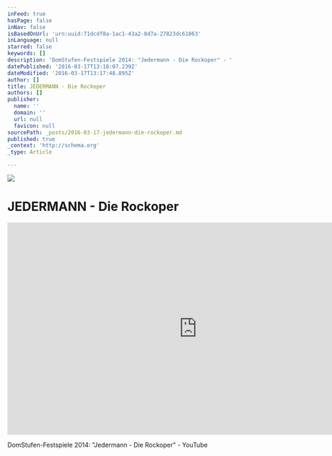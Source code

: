 ```yaml
---
inFeed: true
hasPage: false
inNav: false
isBasedOnUrl: 'urn:uuid:71dcdf8a-1ac1-43a2-8d7a-27823dc61063'
inLanguage: null
starred: false
keywords: []
description: 'DomStufen-Festspiele 2014: "Jedermann - Die Rockoper" - YouTube'
datePublished: '2016-03-17T13:18:07.239Z'
dateModified: '2016-03-17T13:17:48.895Z'
author: []
title: JEDERMANN - Die Rockoper
authors: []
publisher:
  name: ''
  domain: ''
  url: null
  favicon: null
sourcePath: _posts/2016-03-17-jedermann-die-rockoper.md
published: true
_context: 'http://schema.org'
_type: Article

---
```

![](https://the-grid-user-content.s3-us-west-2.amazonaws.com/333ed3b4-c6db-4d34-8959-798a936d96b3.jpg)

# JEDERMANN - Die Rockoper

<iframe src="https://cdn.embedly.com/widgets/media.html?src=https%3A%2F%2Fwww.youtube.com%2Fembed%2FMMxJ1aAiNyQ%3Ffeature%3Doembed&amp;url=https%3A%2F%2Fwww.youtube.com%2Fwatch%3Fv%3DMMxJ1aAiNyQ&amp;image=https%3A%2F%2Fi.ytimg.com%2Fvi%2FMMxJ1aAiNyQ%2Fhqdefault.jpg&amp;key=b7d04c9b404c499eba89ee7072e1c4f7&amp;type=text%2Fhtml&amp;schema=youtube" width="854" height="480" scrolling="no" frameborder="0" allowfullscreen="allowfullscreen" style=""></iframe>

DomStufen-Festspiele 2014: "Jedermann - Die Rockoper" - YouTube